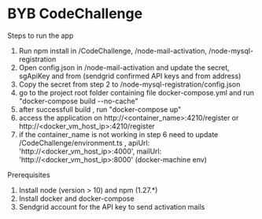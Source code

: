 # BYB CodeChallenge

Steps to run the app
1) Run npm install in /CodeChallenge, /node-mail-activation, /node-mysql-registration
2) Open config.json in /node-mail-activation and update the secret, sgApiKey and from (sendgrid confirmed API keys and from address)
3) Copy the secret from step 2 to /node-mysql-registration/config.json
4) go to the project root folder containing file docker-compose.yml and run "docker-compose build --no-cache"
5) after successfull build , run "docker-compose up"
6) access the application on http://<container_name>:4210/register or http://<docker_vm_host_ip>:4210/register
7) if the container_name is not working in step 6 need to update /CodeChallenge/environment.ts ,  apiUrl: 'http://<docker_vm_host_ip>:4000',  mailUrl: 'http://<docker_vm_host_ip>:8000' (docker-machine env)


Prerequisites
1) Install node (version > 10) and npm (1.27.*)
2) Install docker and docker-compose
3) Sendgrid account for the API key to send activation mails

